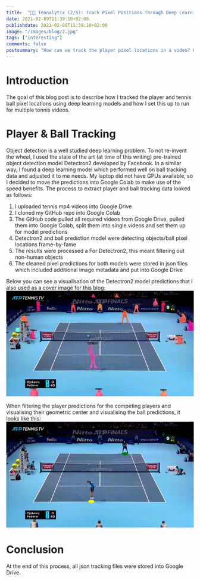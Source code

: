 ```yaml
---
title:  "🎾🤖 Tennalytix (2/5): Track Pixel Positions Through Deep Learning"
date: 2021-02-09T11:39:10+02:00
publishdate: 2021-02-09T11:39:10+02:00
image: "/images/blog/2.jpg"
tags: ["interesting"]
comments: false
postsummary: "How can we track the player pixel locations in a video? How can we track the tennis ball pixel locations?  And where can we deploy our deep learning models?"
---
```


# Introduction
The goal of this blog post is to describe how I tracked the player and tennis ball pixel locations using deep learning models and how I set this up to run for multiple tennis videos. 

# Player & Ball Tracking
Object detection is a well studied deep learning problem. To not re-invent the wheel, I used the state of the art (at time of this writing) pre-trained object detection model Detectron2 developed by Facebook. In a similar way, I found a deep learning model which performed well on ball tracking data and adjusted it to me needs. My laptop did not have GPUs available, so I decided to move the predictions into Google Colab to make use of the speed benefits. The process to extract player and ball tracking data looked as follows:

1. I uploaded tennis mp4 videos into Google Drive
2. I cloned my GitHub repo into Google Colab
3. The GitHub code pulled all required videos from Google Drive, pulled them into Google Colab, split them into single videos and set them up for model predictions
4. Detectron2 and ball prediction model were detecting objects/ball pixel locations frame-by-fame
5. The results were processed 
    a For Detectron2, this meant filtering out non-human objects
6. The cleaned pixel predictions for both models were stored in json files which included additional image metadata and put into Google Drive

Below you can see a visualisation of the Detectron2 model predictions that I also used as a cover image for this blog:
![alt](cover.gif)


When filtering the player predictions for the competing players and visualising their geometric center and visualising the ball predictions, it looks like this: 
![alt](combined_tracking_3sec_480.gif)

# Conclusion
At the end of this process, all json tracking files were stored into Google Drive.